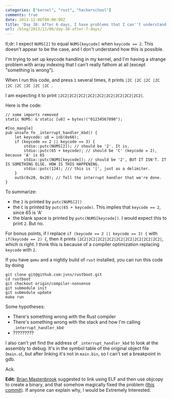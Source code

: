 ```yaml
---
categories: ["kernel", "rust", "hackerschool"]
comments: true
date: 2013-12-06T00:00:00Z
title: 'Day 38: After 6 days, I have problems that I can''t understand at all'
url: /blog/2013/12/06/day-38-after-7-days/
---
```


tl;dr: I expect `NUMS[2]` to equal `NUMS[keycode]` when `keycode ==
2`. This doesn't appear to be the case, and I don't understand how
this is possible.

I'm trying to set up keycode handling in my kernel, and I'm having a
strange problem with array indexing that I can't really fathom at all
(except "something is wrong").

When I run this code, and press `1` several times, it prints `|2C |2C |2C |2C |2C |2C |2C |2C |2C `. 

I am expecting it to print `|2C2|2C2|2C2|2C2|2C2|2C2|2C2|2C2|2C2|`.

Here is the code:

~~~
// some imports removed
static NUMS: &'static [u8] = bytes!("01234567890");

#[no_mangle]
pub unsafe fn _interrupt_handler_kbd() {
    let keycode: u8 = inb(0x60);
    if (keycode == 2 || keycode == 3) {
        stdio::putc(NUMS[2]); // should be '2'. It is.
        stdio::putc(65 + keycode); // should be 'C' (keycode = 2), because 'A' is 65 
        stdio::putc(NUMS[keycode]); // should be '2', BUT IT ISN'T. IT IS SOMETHING ELSE. HOW IS THIS HAPPENING. 
        stdio::putc(124); /// this is '|', just as a delimiter.
    }
    outb(0x20, 0x20); // Tell the interrupt handler that we're done.
}
~~~

To summarize:

* the `2` is printed by `putc(NUMS[2])`
* the `C` is printed by `putc(65 + keycode)`. This implies that `keycode == 2`, since 65 is 'A'
* the blank space is printed by `putc(NUMS[keycode])`. I would expect this to print `2`. But no.

For bonus points, if I replace `if (keycode == 2 || keycode == 3) {`
with `if(keycode == 2) {`, then it prints
`|2C2|2C2|2C2|2C2|2C2|2C2|2C2|2C2|2C2|`, which is right. I think this
is because of a compiler optimization replacing `keycode` with `2`.

If you have `qemu` and a nightly build of `rust` installed, you can
run this code by doing

~~~
git clone git@github.com:jvns/rustboot.git
cd rustboot
git checkout origin/compiler-nonsense
git submodule init
git submodule update
make run
~~~

Some hypotheses:

* There's something wrong with the Rust compiler
* There's something wrong with the stack and how I'm calling
  `_interrupt_handler_kbd`
* ?????????

I also can't yet find the address of `_interrupt_handler_kbd` to look
at the assembly to debug. It's in the symbol table of the original
object file (`main.o`), but after linking it's not in `main.bin`, so I
can't set a breakpoint in gdb.

Ack.

**Edit:** [Brian Mastenbrook](http://brian.mastenbrook.net/) suggested
to link using ELF and then use objcopy to create a binary, and that
somehow magically fixed the problem
([this commit](https://github.com/jvns/rustboot/commit/2dab3a8ca693a1754b498f05472670e15343bb07)).
If anyone can explain why, I would be Extremely Interested.

